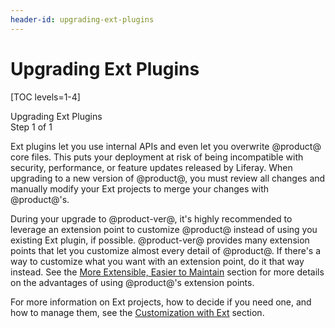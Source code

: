```yaml
---
header-id: upgrading-ext-plugins
---
```


# Upgrading Ext Plugins

[TOC levels=1-4]

<div class="learn-path-step">
    <p>Upgrading Ext Plugins<br>Step 1 of 1</p>
</div>

Ext plugins let you use internal APIs and even let you overwrite @product@ core
files. This puts your deployment at risk of being incompatible with security,
performance, or feature updates released by Liferay. When upgrading to a new
version of @product@, you must review all changes and manually modify your Ext
projects to merge your changes with @product@'s.

During your upgrade to @product-ver@, it's highly recommended to leverage an
extension point to customize @product@ instead of using you existing Ext plugin,
if possible. @product-ver@ provides many extension points that let you customize
almost every detail of @product@. If there's a way to customize what you want
with an extension point, do it that way instead. See the
[More Extensible, Easier to Maintain](/docs/7-1/tutorials/-/knowledge_base/t/benefits-of-liferay-7-for-liferay-6-developers#more-extensible-easier-to-maintain)
section for more details on the advantages of using @product@'s extension
points.

For more information on Ext projects, how to decide if you need one, and how to
manage them, see the
[Customization with Ext](/docs/7-2/customization/-/knowledge_base/c/customization-with-ext)
section.
